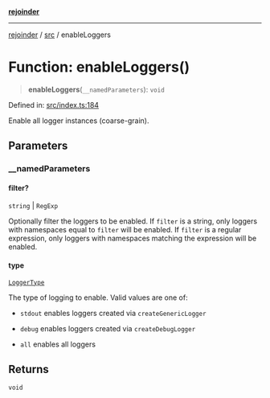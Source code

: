 [**rejoinder**](../../README.md)

***

[rejoinder](../../README.md) / [src](../README.md) / enableLoggers

# Function: enableLoggers()

> **enableLoggers**(`__namedParameters`): `void`

Defined in: [src/index.ts:184](https://github.com/Xunnamius/rejoinder/blob/c7f17e27f307bf82c34a0a089f2eb7bd7288b876/src/index.ts#L184)

Enable all logger instances (coarse-grain).

## Parameters

### \_\_namedParameters

#### filter?

`string` \| `RegExp`

Optionally filter the loggers to be enabled. If `filter` is a string, only
loggers with namespaces equal to `filter` will be enabled. If `filter` is a
regular expression, only loggers with namespaces matching the expression
will be enabled.

#### type

[`LoggerType`](../internal/enumerations/LoggerType.md)

The type of logging to enable. Valid values are one of:

- `stdout` enables loggers created via `createGenericLogger`

- `debug` enables loggers created via `createDebugLogger`

- `all` enables all loggers

## Returns

`void`
